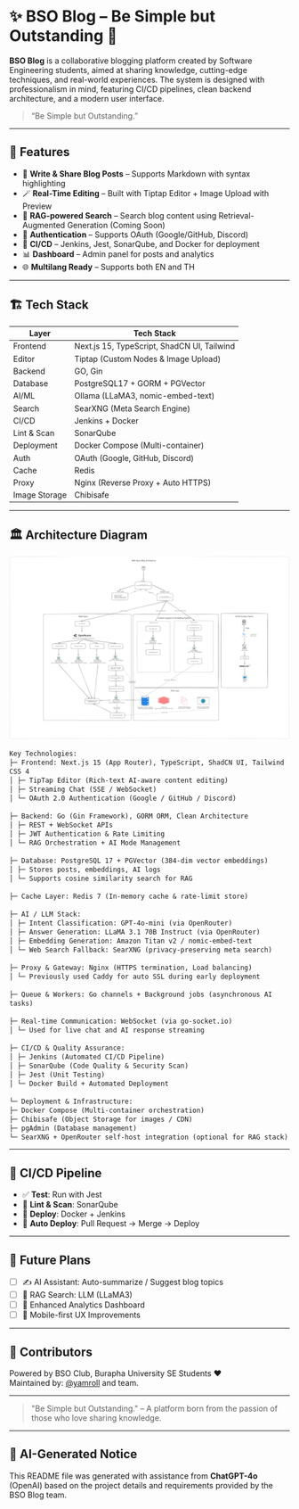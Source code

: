# ✨ BSO Blog – Be Simple but Outstanding 📝

**BSO Blog** is a collaborative blogging platform created by Software Engineering students, aimed at sharing knowledge, cutting-edge techniques, and real-world experiences. The system is designed with professionalism in mind, featuring CI/CD pipelines, clean backend architecture, and a modern user interface.

> “Be Simple but Outstanding.”

---

## 📌 Features

- 📰 **Write & Share Blog Posts** – Supports Markdown with syntax highlighting
- 🪄 **Real-Time Editing** – Built with Tiptap Editor + Image Upload with Preview
- 🧠 **RAG-powered Search** – Search blog content using Retrieval-Augmented Generation (Coming Soon)
- 🔐 **Authentication** – Supports OAuth (Google/GitHub, Discord)
- 🚀 **CI/CD** – Jenkins, Jest, SonarQube, and Docker for deployment
- 📊 **Dashboard** – Admin panel for posts and analytics
- 🌐 **Multilang Ready** – Supports both EN and TH

---

## 🏗 Tech Stack

| Layer         | Tech Stack                                  |
| ------------- | ------------------------------------------- |
| Frontend      | Next.js 15, TypeScript, ShadCN UI, Tailwind |
| Editor        | Tiptap (Custom Nodes & Image Upload)        |
| Backend       | GO, Gin                                     |
| Database      | PostgreSQL17 + GORM + PGVector              |
| AI/ML         | Ollama (LLaMA3, nomic-embed-text)           |
| Search        | SearXNG (Meta Search Engine)                |
| CI/CD         | Jenkins + Docker                            |
| Lint & Scan   | SonarQube                                   |
| Deployment    | Docker Compose (Multi-container)            |
| Auth          | OAuth (Google, GitHub, Discord)             |
| Cache         | Redis                                       |
| Proxy         | Nginx (Reverse Proxy + Auto HTTPS)          |
| Image Storage | Chibisafe                                   |

---

## 🏛️ Architecture Diagram
![BSO Space Blog Architecture](blog-arch-diagram.png 'Optional Title')

```
Key Technologies:
├─ Frontend: Next.js 15 (App Router), TypeScript, ShadCN UI, Tailwind CSS 4
│ ├─ TipTap Editor (Rich-text AI-aware content editing)
│ ├─ Streaming Chat (SSE / WebSocket)
│ └─ OAuth 2.0 Authentication (Google / GitHub / Discord)

├─ Backend: Go (Gin Framework), GORM ORM, Clean Architecture
│ ├─ REST + WebSocket APIs
│ ├─ JWT Authentication & Rate Limiting
│ └─ RAG Orchestration + AI Mode Management

├─ Database: PostgreSQL 17 + PGVector (384-dim vector embeddings)
│ ├─ Stores posts, embeddings, AI logs
│ └─ Supports cosine similarity search for RAG

├─ Cache Layer: Redis 7 (In-memory cache & rate-limit store)

├─ AI / LLM Stack:
│ ├─ Intent Classification: GPT-4o-mini (via OpenRouter)
│ ├─ Answer Generation: LLaMA 3.1 70B Instruct (via OpenRouter)
│ ├─ Embedding Generation: Amazon Titan v2 / nomic-embed-text
│ └─ Web Search Fallback: SearXNG (privacy-preserving meta search)

├─ Proxy & Gateway: Nginx (HTTPS termination, Load balancing)
│ └─ Previously used Caddy for auto SSL during early deployment

├─ Queue & Workers: Go channels + Background jobs (asynchronous AI tasks)

├─ Real-time Communication: WebSocket (via go-socket.io)
│ └─ Used for live chat and AI response streaming

├─ CI/CD & Quality Assurance:
│ ├─ Jenkins (Automated CI/CD Pipeline)
│ ├─ SonarQube (Code Quality & Security Scan)
│ ├─ Jest (Unit Testing)
│ └─ Docker Build + Automated Deployment

└─ Deployment & Infrastructure:
├─ Docker Compose (Multi-container orchestration)
├─ Chibisafe (Object Storage for images / CDN)
├─ pgAdmin (Database management)
└─ SearXNG + OpenRouter self-host integration (optional for RAG stack)

```

---

## 🧪 CI/CD Pipeline

- ✅ **Test**: Run with Jest
- 🧹 **Lint & Scan**: SonarQube
- 🐳 **Deploy**: Docker + Jenkins
- 🐾 **Auto Deploy**: Pull Request -> Merge -> Deploy

---

## 🧠 Future Plans

- [ ] ✍️ AI Assistant: Auto-summarize / Suggest blog topics
- [ ] 🧠 RAG Search: LLM (LLaMA3)
- [ ] 🧪 Enhanced Analytics Dashboard
- [ ] 📱 Mobile-first UX Improvements

---

## 🤝 Contributors

Powered by BSO Club, Burapha University SE Students ❤️  
Maintained by: [@yamroll](https://github.com/LordEaster) and team.

---

> "Be Simple but Outstanding." – A platform born from the passion of those who love sharing knowledge.

---

## 🤖 AI-Generated Notice

This README file was generated with assistance from **ChatGPT-4o** (OpenAI) based on the project details and requirements provided by the BSO Blog team.
